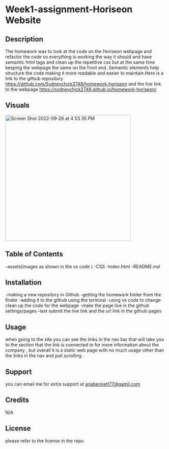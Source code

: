 # Week1-assignment-Horiseon Website

## Description
The homework was to look at the code on the Horiseon webpage and refactor the code so everything is working the way it should and have semantic html tags and clean up the repetitive css but at the same time keeping the webpage the same on the front end. Semantic elements help structure the code making it more readable and easier to maintain.Here is a link to the github repository https://github.com/Sydneychick2748/homework-horiseon and the live link to the webpage https://sydneychick2748.github.io/homework-horiseon/ 


 ## Visuals
 
 <img width="394" alt="Screen Shot 2022-09-26 at 4 53 35 PM" src="https://user-images.githubusercontent.com/87034052/192400650-e541570c-d542-4fc9-abd9-ac79205a45f6.png">



## Table of Contents 
-assets(images as shown in the vs code )
-CSS 
-Index.html
-README.md


## Installation
-making a new repository in Github
-getting the homework folder from the finder 
-adding it to the github using the terminal 
-using vs code to change clean up the code for the webpage 
-make the page live in the github settings/pages
-last submit the live link and the url link in the github pages 


## Usage
when going to the site you can see the links in the nav bar that will take you to the section that the link is connected to for more information about the company , but overall it is a static web page with no much usage other than the links in the nav and just scrolling .


## Support
you can email me for extra support at anabennett77@gamil.com

## Credits
N/A


## License
please refer to the license in the repo

